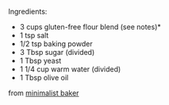 ---
---

Ingredients:
- 3 cups gluten-free flour blend (see notes)*
- 1 tsp salt
- 1/2 tsp baking powder
- 3 Tbsp sugar (divided)
- 1 Tbsp yeast
- 1 1/4 cup warm water (divided)
- 1 Tbsp olive oil

from [minimalist baker](https://minimalistbaker.com/the-best-gluten-free-pizza-crust-sauce/)